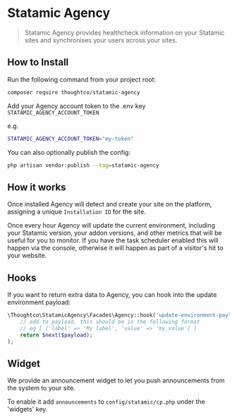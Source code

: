 # Statamic Agency

> Statamic Agency provides healthcheck information on your Statamic sites and synchronises your users across your sites.


## How to Install

Run the following command from your project root:

``` bash
composer require thoughtco/statamic-agency
```

Add your Agency account token to the .env key `STATAMIC_AGENCY_ACCOUNT_TOKEN`

e.g. 

```bash
STATAMIC_AGENCY_ACCOUNT_TOKEN="my-token"
```

You can also optionally publish the config: 

```bash
php artisan vendor:publish --tag=statamic-agency
```

## How it works
Once installed Agency will detect and create your site on the platform, assigning a unique `Installation ID` for the site.

Once every hour Agency will update the current environment, including your Statamic version, your addon versions, and other metrics that will be useful for you to monitor. If you have the task scheduler enabled this will happen via the console, otherwise it will happen as part of a visitor's hit to your website.


## Hooks
If you want to return extra data to Agency, you can hook into the update environment payload:

```php
\Thoughtco\StatamicAgency\Facades\Agency::hook('update-environment-payload', function ($payload, $next) {
    // add to payload, this should be in the following format
    // eg [ ['label' => 'My label', 'value' => 'my_value'] ]
    return $next($payload);
);
```

## Widget
We provide an announcement widget to let you push announcements from the system to your site.

To enable it add `announcements` to `config/statamic/cp.php` under the 'widgets' key.
